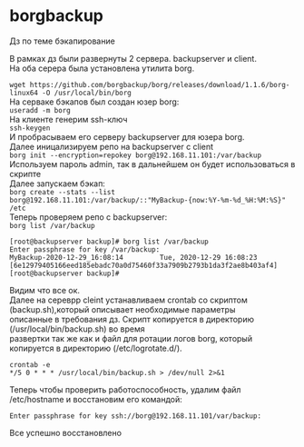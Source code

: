 # borgbackup
Дз по теме бэкапирование

В рамках дз были развернуты 2 сервера. backupserver и client.       
На оба серера была установлена утилита borg.      

```wget https://github.com/borgbackup/borg/releases/download/1.1.6/borg-linux64 -O /usr/local/bin/borg```       
На серваке бэкапов был создан юзер borg:       
```useradd -m borg```      
На клиенте генерим ssh-ключ       
```ssh-keygen```       
И пробрасываем его серверу backupserver для юзера borg.       
Далее иницализируем репо на backupserver с client        
```borg init --encryption=repokey borg@192.168.11.101:/var/backup```      
Используем пароль admin, так в дальнейшем он будет использоваться в скрипте         
Далее запускаем бэкап:          
```borg create --stats --list  borg@192.168.11.101:/var/backup/::"MyBackup-{now:%Y-%m-%d_%H:%M:%S}" /etc```       
Теперь проверяем репо с backupserver:       
```borg list /var/backup```    
```
[root@backupserver backup]# borg list /var/backup
Enter passphrase for key /var/backup:
MyBackup-2020-12-29_16:08:14         Tue, 2020-12-29 16:08:23 [6e12979405166eed185ebadc70a0d75460f33a7909b2793b1da3f2ae8b403af4]
[root@backupserver backup]#
```     

Видим что все ок.          
Далее на сереврр cleint устанавливаем crontab cо скриптом (backup.sh),который описывает необходимые параметры       
описанные в требования дз. Скрипт копируется в директорию (/usr/local/bin/backup.sh) во время        
развертки так же как и файл для ротации логов borg, который копируется в директорию (/etc/logrotate.d/).      
```
crontab -e
*/5 0 * * * /usr/local/bin/backup.sh > /dev/null 2>&1
```       

Теперь чтобы проверить работоспособность, удалим файл /etc/hostname и восстановим его командой:       
```borg extract borg@192.168.11.101:/var/backup::Mybackup-2020-12-29_16:12 etc/hostname
Enter passphrase for key ssh://borg@192.168.11.101/var/backup:
```

Все успешно восстановлено